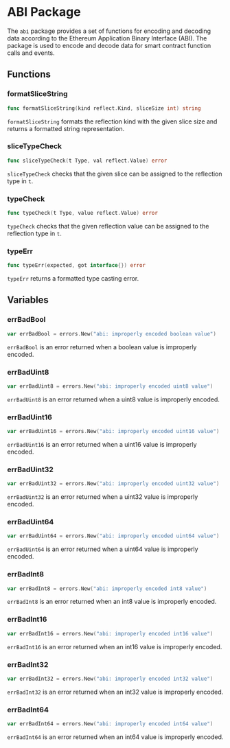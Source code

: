 # ABI Package

The `abi` package provides a set of functions for encoding and decoding data according to the Ethereum Application Binary Interface (ABI). The package is used to encode and decode data for smart contract function calls and events.

## Functions

### formatSliceString

```go
func formatSliceString(kind reflect.Kind, sliceSize int) string
```

`formatSliceString` formats the reflection kind with the given slice size and returns a formatted string representation.

### sliceTypeCheck

```go
func sliceTypeCheck(t Type, val reflect.Value) error
```

`sliceTypeCheck` checks that the given slice can be assigned to the reflection type in `t`.

### typeCheck

```go
func typeCheck(t Type, value reflect.Value) error
```

`typeCheck` checks that the given reflection value can be assigned to the reflection type in `t`.

### typeErr

```go
func typeErr(expected, got interface{}) error
```

`typeErr` returns a formatted type casting error.

## Variables

### errBadBool

```go
var errBadBool = errors.New("abi: improperly encoded boolean value")
```

`errBadBool` is an error returned when a boolean value is improperly encoded.

### errBadUint8

```go
var errBadUint8 = errors.New("abi: improperly encoded uint8 value")
```

`errBadUint8` is an error returned when a uint8 value is improperly encoded.

### errBadUint16

```go
var errBadUint16 = errors.New("abi: improperly encoded uint16 value")
```

`errBadUint16` is an error returned when a uint16 value is improperly encoded.

### errBadUint32

```go
var errBadUint32 = errors.New("abi: improperly encoded uint32 value")
```

`errBadUint32` is an error returned when a uint32 value is improperly encoded.

### errBadUint64

```go
var errBadUint64 = errors.New("abi: improperly encoded uint64 value")
```

`errBadUint64` is an error returned when a uint64 value is improperly encoded.

### errBadInt8

```go
var errBadInt8 = errors.New("abi: improperly encoded int8 value")
```

`errBadInt8` is an error returned when an int8 value is improperly encoded.

### errBadInt16

```go
var errBadInt16 = errors.New("abi: improperly encoded int16 value")
```

`errBadInt16` is an error returned when an int16 value is improperly encoded.

### errBadInt32

```go
var errBadInt32 = errors.New("abi: improperly encoded int32 value")
```

`errBadInt32` is an error returned when an int32 value is improperly encoded.

### errBadInt64

```go
var errBadInt64 = errors.New("abi: improperly encoded int64 value")
```

`errBadInt64` is an error returned when an int64 value is improperly encoded.